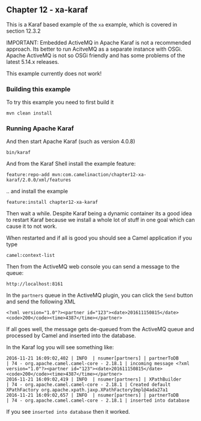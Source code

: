 Chapter 12 - xa-karaf
---------------------

This is a Karaf based example of the `xa` example, which is covered in section 12.3.2

IMPORTANT: Embedded ActiveMQ in Apache Karaf is not a recommended approach.
Its better to run AcitveMQ as a separate instance with OSGi.
 Apache ActiveMQ is not so OSGi friendly and has some problems of the latest 5.14.x releases.
 
This example currently does not work! 

### Building this example

To try this example you need to first build it

    mvn clean install

### Running Apache Karaf

And then start Apache Karaf (such as version 4.0.8)

    bin/karaf

And from the Karaf Shell install the example feature:

    feature:repo-add mvn:com.camelinaction/chapter12-xa-karaf/2.0.0/xml/features

.. and install the example

    feature:install chapter12-xa-karaf

Then wait a while. Despite Karaf being a dynamic container its a good idea to restart Karaf
because we install a whole lot of stuff in one goal which can cause it to not work.

When restarted and if all is good you should see a Camel application if you type

    camel:context-list

Then from the ActiveMQ web console you can send a message to the queue:

    http://localhost:8161

In the `partners` queue in the ActiveMQ plugin, you can click the `Send` button and send the following XML

    <?xml version="1.0"?><partner id="123"><date>201611150815</date><code>200</code><time>4387</time></partner>

If all goes well, the message gets de-queued from the ActiveMQ queue and processed by Camel and inserted into the database.

In the Karaf log you will see something like:

```
2016-11-21 16:09:02,402 | INFO  | nsumer[partners] | partnerToDB                      | 74 - org.apache.camel.camel-core - 2.18.1 | incoming message <?xml version="1.0"?><partner id="123"><date>201611150815</date><code>200</code><time>4387</time></partner>
2016-11-21 16:09:02,419 | INFO  | nsumer[partners] | XPathBuilder                     | 74 - org.apache.camel.camel-core - 2.18.1 | Created default XPathFactory org.apache.xpath.jaxp.XPathFactoryImpl@4ada27a1
2016-11-21 16:09:02,657 | INFO  | nsumer[partners] | partnerToDB                      | 74 - org.apache.camel.camel-core - 2.18.1 | inserted into database
```

If you see `inserted into database` then it worked.

